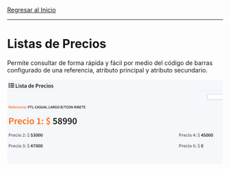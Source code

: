 [Regresar al Inicio](../readme.md)

---

# Listas de Precios

Permite consultar de forma rápida y fácil por medio del código de barras configurado de una referencia, atributo principal y atributo secundario.

![Listas de Precios](../recursos/img/lista-precios.png)

